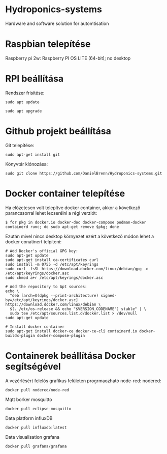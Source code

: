 # Hydroponics-systems
Hardware and software solution for automtisation 


# Raspbian telepítése
Raspberry pi 2w: Raspberry PI OS LITE (64-bit); no desktop

# RPI beállítása
Rendszer frisítése:
```console
sudo apt update
```
```console
sudo apt upgrade
```
# Github projekt beállítása
Git telepítése: 
```console
sudo apt-get install git
```
Könyvtár klónozása:
```console
sudo git clone https://github.com/DanielBrenn/Hydroponics-systems.git
```


#  Docker container telepítése
Ha előzetesen volt telepítve docker container, akkor a következő parancssorral lehet lecserélni a régi verziót:

```console
$ for pkg in docker.io docker-doc docker-compose podman-docker containerd runc; do sudo apt-get remove $pkg; done
```
Ezután mivel nincs desktop környezet ezért a következő módon lehet a docker conatinert telpíteni:

```console
# Add Docker's official GPG key:
sudo apt-get update
sudo apt-get install ca-certificates curl
sudo install -m 0755 -d /etc/apt/keyrings
sudo curl -fsSL https://download.docker.com/linux/debian/gpg -o /etc/apt/keyrings/docker.asc
sudo chmod a+r /etc/apt/keyrings/docker.asc
```

```console
# Add the repository to Apt sources:
echo \
  "deb [arch=$(dpkg --print-architecture) signed-by=/etc/apt/keyrings/docker.asc] https://download.docker.com/linux/debian \
  $(. /etc/os-release && echo "$VERSION_CODENAME") stable" | \
  sudo tee /etc/apt/sources.list.d/docker.list > /dev/null
sudo apt-get update
```

```console
# Install docker container
sudo apt-get install docker-ce docker-ce-cli containerd.io docker-buildx-plugin docker-compose-plugin
```
# Containerek beállítása Docker segítségével

A vezérlésért felelős grafikus felületen progrmaozható node-red:
nodered:
```console
docker pull nodered/node-red
```

Mqtt borker 
mosquitto
```console
docker pull eclipse-mosquitto
```

Data platform
influxDB
```console
docker pull influxdb:latest
```
Data visualisation
grafana
```console
docker pull grafana/grafana
```
